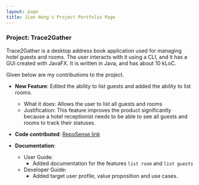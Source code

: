```yaml
---
layout: page
title: Jian Hong's Project Portfolio Page
---
```


### Project: Trace2Gather

Trace2Gather is a desktop address book application used for managing hotel guests and rooms. The user interacts with it using a CLI, and it has a GUI created with JavaFX. It is written in Java, and has about 10 kLoC.

Given below are my contributions to the project.

* **New Feature**: Edited the ability to list guests and added the ability to list rooms.
    * What it does: Allows the user to list all guests and rooms
    * Justification: This feature improves the product significantly because a hotel receptionist needs to be able to see all guests and rooms to track their statuses.
    
* **Code contributed**: [RepoSense link]()

* **Documentation**:
    * User Guide:
        * Added documentation for the features `list room` and `list guests`
    * Developer Guide:
        * Added target user profile, value proposition and use cases.
        
